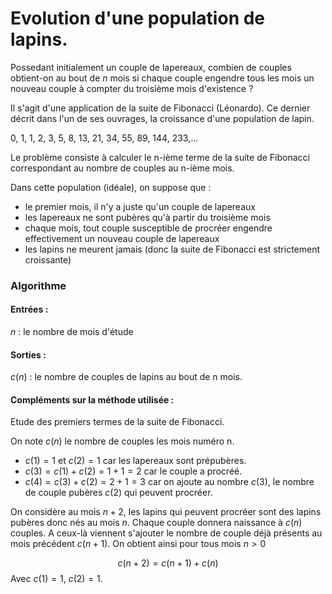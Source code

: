 # Evolution d'une population de lapins.
Possedant initialement un couple de lapereaux, combien de couples obtient-on au bout de $n$ mois si chaque couple engendre tous les mois un nouveau couple à compter du troisième mois d'existence ?

Il s'agit d'une application de la suite de Fibonacci (Léonardo). Ce dernier décrit dans l'un de ses ouvrages, la croissance d'une population de lapin.

0, 1, 1, 2, 3, 5, 8, 13, 21, 34, 55, 89, 144, 233,...

Le problème consiste à calculer le n-ième terme de la suite de Fibonacci correspondant au nombre de couples au n-ième mois.

Dans cette population (idéale), on suppose que :
- le premier mois, il n'y a juste qu'un couple de lapereaux
- les lapereaux ne sont pubères qu'à partir du troisième mois
- chaque mois, tout couple susceptible de procréer engendre effectivement un nouveau couple de lapereaux
- les lapins ne meurent jamais (donc la suite de Fibonacci est strictement croissante)

### Algorithme
#### Entrées :
$n$ : le nombre de mois d'étude
#### Sorties :
$c(n)$ : le nombre de couples de lapins au bout de n mois.

#### Compléments sur la méthode utilisée :
Etude des premiers termes de la suite de Fibonacci.

On note $c(n)$ le nombre de couples les mois numéro n.
- $c(1) = 1$ et $c(2)=1$ car les lapereaux sont prépubères.
- $c(3) = c(1) + c(2) = 1 + 1 = 2$ car le couple a procréé.
- $c(4) = c(3) + c(2) = 2 + 1 = 3$ car on ajoute au nombre $c(3)$, le nombre de couple pubères $c(2)$ qui peuvent procréer.

On considère au mois $n+2$, les lapins qui peuvent procréer sont des lapins pubères donc nés au mois $n$. Chaque couple donnera naissance à $c(n)$ couples. A ceux-là viennent s'ajouter le nombre de couple déjà présents au mois précédent $c(n+1)$. On obtient ainsi pour tous mois $n>0$

$$ c(n+2) = c(n+1) + c(n)$$
Avec $c(1) = 1$, $c(2) = 1$.
